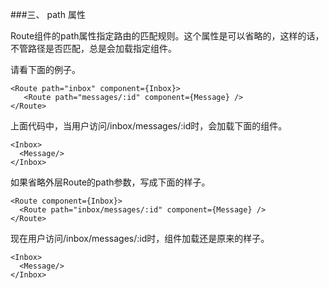 ###三、 path 属性

Route组件的path属性指定路由的匹配规则。这个属性是可以省略的，这样的话，不管路径是否匹配，总是会加载指定组件。

请看下面的例子。
```
<Route path="inbox" component={Inbox}>
   <Route path="messages/:id" component={Message} />
</Route>
```

上面代码中，当用户访问/inbox/messages/:id时，会加载下面的组件。
```
<Inbox>
  <Message/>
</Inbox>
```

如果省略外层Route的path参数，写成下面的样子。
```
<Route component={Inbox}>
  <Route path="inbox/messages/:id" component={Message} />
</Route>
```

现在用户访问/inbox/messages/:id时，组件加载还是原来的样子。
```
<Inbox>
  <Message/>
</Inbox>
```

